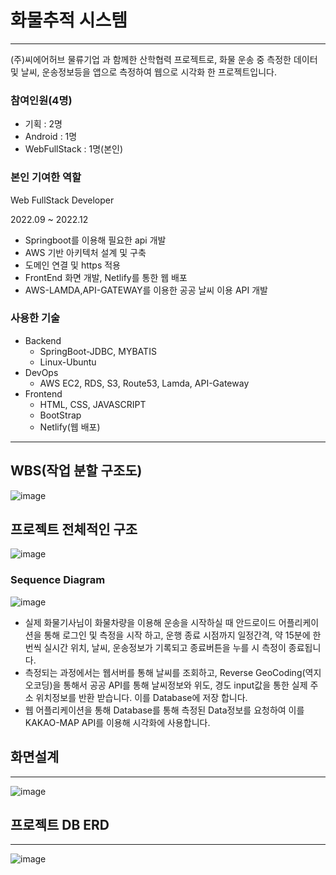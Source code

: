 # 화물추적 시스템

---

(주)씨에어허브 물류기업 과 함께한 산학협력 프로젝트로, 화물 운송 중 측정한 데이터 및 날씨, 운송정보등을 앱으로 측정하여 웹으로 시각화 한 프로젝트입니다.

### 참여인원(4명)

- 기획 : 2명
- Android : 1명
- WebFullStack : 1명(본인)

### 본인 기여한 역할

Web FullStack Developer

2022.09 ~ 2022.12

- Springboot를 이용해 필요한 api 개발
- AWS 기반 아키텍처 설계 및 구축
- 도메인 연결 및 https 적용
- FrontEnd 화면 개발, Netlify를 통한 웹 배포
- AWS-LAMDA,API-GATEWAY를 이용한 공공 날씨 이용 API 개발

### 사용한 기술
- Backend
    - SpringBoot-JDBC, MYBATIS
    - Linux-Ubuntu
- DevOps
    - AWS EC2, RDS, S3, Route53, Lamda, API-Gateway
- Frontend
    - HTML, CSS, JAVASCRIPT
    - BootStrap
    - Netlify(웹 배포)

---

## WBS(작업 분할 구조도)

![image](https://user-images.githubusercontent.com/89002687/215186983-543350fc-9188-4b09-b0ce-54213b6eeea7.png)

## 프로젝트 전체적인 구조

![image](https://user-images.githubusercontent.com/89002687/215186767-19fecb4a-2905-4f94-a3e1-b22ca2ce1d30.png)

### Sequence Diagram

![image](https://user-images.githubusercontent.com/89002687/215186956-8709cdb3-bbff-45b2-bfd5-fed6e8ef7a4d.png)
- 실제 화물기사님이 화물차량을 이용해 운송을 시작하실 때 안드로이드 어플리케이션을 통해 로그인 및 측정을 시작 하고, 운행 종료 시점까지 일정간격, 약 15분에 한번씩 실시간 위치, 날씨, 운송정보가 기록되고 종료버튼을 누를 시 측정이 종료됩니다.
- 측정되는 과정에서는 웹서버를 통해 날씨를 조회하고, Reverse GeoCoding(역지오코딩)을 통해서 공공 API를 통해 날씨정보와 위도, 경도 input값을 통한 실제 주소 위치정보를 반환 받습니다. 이를 Database에 저장 합니다.
- 웹 어플리케이션을 통해 Database를 통해 측정된 Data정보를 요청하여 이를 KAKAO-MAP API를 이용해 시각화에 사용합니다.




## 화면설계

---

![image](https://user-images.githubusercontent.com/89002687/215187005-a9bcf1ee-896b-471f-a54c-51dc4a2d47aa.png)

## 프로젝트 DB ERD

---

![image](https://user-images.githubusercontent.com/89002687/215187032-e558735c-d241-47fe-9a7b-4b9f2fe8bc7f.png)
